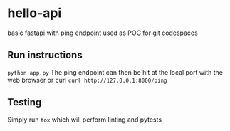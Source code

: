 # hello-api
basic fastapi with ping endpoint used as POC for git codespaces

## Run instructions
`python app.py`
The ping endpoint can then be hit at the local port with the web browser or curl
`curl http://127.0.0.1:8000/ping`

## Testing
Simply run
`tox`
which will perform linting and pytests
